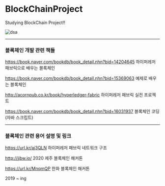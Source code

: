 # BlockChainProject
Studying BlockChain Project!!


![dsa](https://user-images.githubusercontent.com/11778058/109904294-5c6b8180-7ce0-11eb-8dc5-71d3896f0875.PNG)



*****
### 블록체인 개발 관련 책들
https://book.naver.com/bookdb/book_detail.nhn?bid=14204645  하이퍼레저 패브릭으로 배우는 블록체인

https://book.naver.com/bookdb/book_detail.nhn?bid=15369063  예제로 배우는 블록체인

http://acornpub.co.kr/book/hyperledger-fabric               하이퍼레저 패브릭 실전 프로젝트

https://book.naver.com/bookdb/book_detail.nhn?bid=16031937  블록체인 코딩 (자바 스크립트)


*****
### 블록체인 관련 용어 설명 및 링크
https://url.kr/aj3QLN 하이퍼레저 패브릭 네트워크 구조

http://jjbw.io/       2020 제주 블록체인 해커톤

https://url.kr/MnqmQP 한화 블록체인 해커톤

2019 ~ ing
